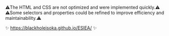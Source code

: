 ⚠️The HTML and CSS are not optimized and were implemented quickly.⚠️
⚠️Some selectors and properties could be refined to improve efficiency and maintainability.⚠️

✨ https://blackholeisoka.github.io/ESIEA/ ✨

